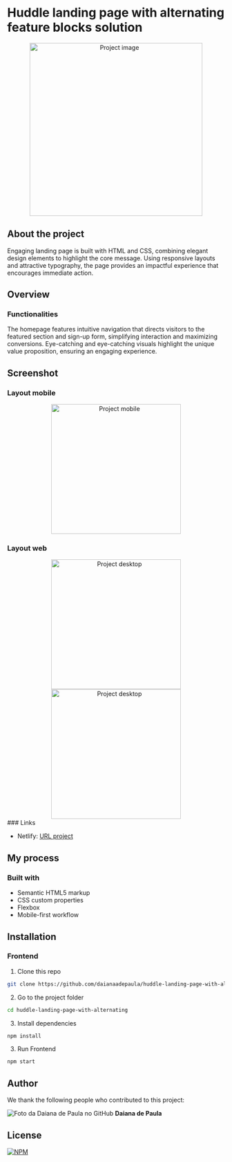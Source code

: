 # Huddle landing page with alternating feature blocks solution

<div align="center" >
  <img src="./design/desktop-preview.jpg" alt="Project image" height="400px">
</div>

## About the project

Engaging landing page is built with HTML and CSS, combining elegant design elements to highlight the core message. Using responsive layouts and attractive typography, the page provides an impactful experience that encourages immediate action.
## Overview

### Functionalities

The homepage features intuitive navigation that directs visitors to the featured section and sign-up form, simplifying interaction and maximizing conversions. Eye-catching and eye-catching visuals highlight the unique value proposition, ensuring an engaging experience.

## Screenshot

### Layout mobile

<div align="center" >
  <img src="./design/mobile-design.jpg" alt="Project mobile" height="300px">
</div>

### Layout web

<div align="center" >
  <img src="./design/desktop-design.jpg" alt="Project desktop" width="300px">
  <img src="./design/active-states.jpg" alt="Project desktop" width="300px">
</div>
### Links

- Netlify: [URL project](https://huddle-landing-page-daiana.netlify.app/)

## My process

### Built with

- Semantic HTML5 markup
- CSS custom properties
- Flexbox
- Mobile-first workflow

## Installation

### Frontend

1. Clone this repo
```bash
git clone https://github.com/daianaadepaula/huddle-landing-page-with-alternating.git
```

2. Go to the project folder
```bash
cd huddle-landing-page-with-alternating
```

3. Install dependencies
```bash
npm install
```

3. Run Frontend
```bash
npm start
```

## Author

We thank the following people who contributed to this project:

![Foto da Daiana de Paula no GitHub](https://github.com/daianaadepaula/daianaadepaula/blob/master/assets/daianaanimacaopiscadinhasemcirculo.png)
**Daiana de Paula**

## License

[![NPM](https://img.shields.io/npm/l/react)](https://github.com/daianaadepaula/) 

